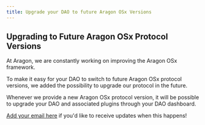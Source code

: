 ```yaml
---
title: Upgrade your DAO to future Aragon OSx Versions
---
```


## Upgrading to Future Aragon OSx Protocol Versions

At Aragon, we are constantly working on improving the Aragon OSx framework.

To make it easy for your DAO to switch to future Aragon OSx protocol versions, we added the possibility to upgrade our protocol in the future.

Whenever we provide a new Aragon OSx protocol version, it will be possible to upgrade your DAO and associated plugins through your DAO dashboard.

[Add your email here](https://aragonproject.typeform.com/to/LngekEhU) if you'd like to receive updates when this happens!
